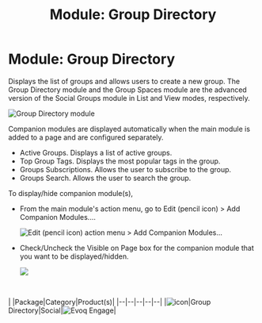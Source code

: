 ﻿---
uid: module-group-directory
topic: module-group-directory
locale: en
title: "Module: Group Directory"
dnneditions: 
dnnversion: 09.02.00
parent-topic: social-modules
related-topics: module-activities,module-activity-stream,module-answers,module-blogs,module-challenges,module-discussions,module-group-spaces,module-ideas,module-journal,module-latest-challenges,module-leaderboard,module-member-directory,module-message-center,module-my-status,module-profile-dashboard,module-social-groups,module-related-content,module-social-events,module-social-sharing,module-user-badges,module-wiki
---

# Module: Group Directory

Displays the list of groups and allows users to create a new group. The Group Directory module and the Group Spaces module are the advanced version of the Social Groups module in List and View modes, respectively.

  

![Group Directory module](/images/scr-module-GroupDirectory.png)

  

Companion modules are displayed automatically when the main module is added to a page and are configured separately.

*   Active Groups. Displays a list of active groups.
*   Top Group Tags. Displays the most popular tags in the group.
*   Groups Subscriptions. Allows the user to subscribe to the group.
*   Groups Search. Allows the user to search the group.

To display/hide companion module(s),

*   From the main module's action menu, go to Edit (pencil icon) \> Add Companion Modules....  
    
    ![Edit (pencil icon) action menu > Add Companion Modules...](/images/scr-actionmenu-edit-addcompanionmodules.png)
    
      
    
*   Check/Uncheck the Visible on Page box for the companion module that you want to be displayed/hidden.  
    
    ![](/images/scr-companions-VisibleOnPage.png)
    
      
    

 

|  |Package|Category|Product(s)|
|--|--|--|--|--|
|![icon](/images/ico-module-groupdirectory.png)|Group Directory|Social|![Evoq Engage](/images/ico-evoq-engage.png)|
